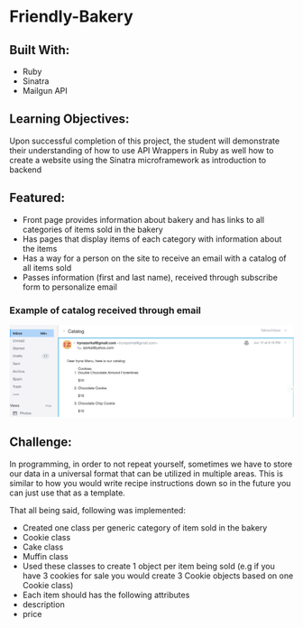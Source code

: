 # Friendly-Bakery

## Built With:
* Ruby 
* Sinatra
* Mailgun API

## Learning Objectives:  

Upon successful completion of this project, the student will demonstrate their understanding of how to use API Wrappers in Ruby as well how to create a website using the Sinatra microframework as introduction to backend

## Featured:
* Front page provides information about bakery and has links to all categories of items sold in the bakery
* Has pages that display items of each category with information about the items
* Has a way for a person on the site to receive an email with a catalog of all items sold
* Passes information (first and last name), received through subscribe form to personalize email

### Example of catalog received through email
![email](/public/images/email.png)

 

## Challenge:

In programming, in order to not repeat yourself, sometimes we have to store our data in a universal format that can be utilized in multiple areas. This is similar to how you would write recipe instructions down so in the future you can just use that as a template.

That all being said, following was implemented:

* Created one class per generic category of item sold in the bakery
 * Cookie class
 * Cake class
 * Muffin class
* Used these classes to create 1 object per item being sold (e.g if you have 3 cookies for sale you would create 3 Cookie objects based on one Cookie class)
* Each item should has the following attributes
 * description
 * price

